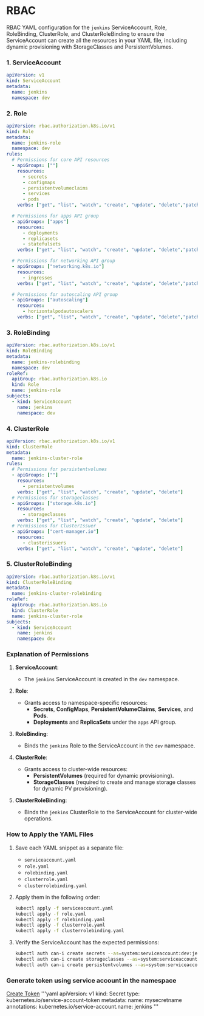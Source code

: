 # RBAC
 
 RBAC YAML configuration for the `jenkins` ServiceAccount, Role, RoleBinding, ClusterRole, and ClusterRoleBinding to ensure the ServiceAccount can create all the resources in your YAML file, including dynamic provisioning with StorageClasses and PersistentVolumes.

### **1. ServiceAccount**
```yaml
apiVersion: v1
kind: ServiceAccount
metadata:
  name: jenkins
  namespace: dev
```


### **2. Role**
```yaml
apiVersion: rbac.authorization.k8s.io/v1
kind: Role
metadata:
  name: jenkins-role
  namespace: dev
rules:
  # Permissions for core API resources
  - apiGroups: [""]
    resources:
      - secrets
      - configmaps
      - persistentvolumeclaims
      - services
      - pods
    verbs: ["get", "list", "watch", "create", "update", "delete","patch"]

  # Permissions for apps API group
  - apiGroups: ["apps"]
    resources:
      - deployments
      - replicasets
      - statefulsets
    verbs: ["get", "list", "watch", "create", "update", "delete","patch"]

  # Permissions for networking API group
  - apiGroups: ["networking.k8s.io"]
    resources:
      - ingresses
    verbs: ["get", "list", "watch", "create", "update", "delete","patch"]

  # Permissions for autoscaling API group
  - apiGroups: ["autoscaling"]
    resources:
      - horizontalpodautoscalers
    verbs: ["get", "list", "watch", "create", "update", "delete","patch"]
```


### **3. RoleBinding**
```yaml
apiVersion: rbac.authorization.k8s.io/v1
kind: RoleBinding
metadata:
  name: jenkins-rolebinding
  namespace: dev
roleRef:
  apiGroup: rbac.authorization.k8s.io
  kind: Role
  name: jenkins-role
subjects:
  - kind: ServiceAccount
    name: jenkins
    namespace: dev
```


### **4. ClusterRole**
```yaml
apiVersion: rbac.authorization.k8s.io/v1
kind: ClusterRole
metadata:
  name: jenkins-cluster-role
rules:
  # Permissions for persistentvolumes
  - apiGroups: [""]
    resources:
      - persistentvolumes
    verbs: ["get", "list", "watch", "create", "update", "delete"]
  # Permissions for storageclasses
  - apiGroups: ["storage.k8s.io"]
    resources:
      - storageclasses
    verbs: ["get", "list", "watch", "create", "update", "delete"]
  # Permissions for ClusterIssuer
  - apiGroups: ["cert-manager.io"]
    resources:
      - clusterissuers
    verbs: ["get", "list", "watch", "create", "update", "delete"]

```


### **5. ClusterRoleBinding**
```yaml
apiVersion: rbac.authorization.k8s.io/v1
kind: ClusterRoleBinding
metadata:
  name: jenkins-cluster-rolebinding
roleRef:
  apiGroup: rbac.authorization.k8s.io
  kind: ClusterRole
  name: jenkins-cluster-role
subjects:
  - kind: ServiceAccount
    name: jenkins
    namespace: dev
```



### **Explanation of Permissions**

1. **ServiceAccount**:  
   - The `jenkins` ServiceAccount is created in the `dev` namespace.

2. **Role**:
   - Grants access to namespace-specific resources:
     - **Secrets**, **ConfigMaps**, **PersistentVolumeClaims**, **Services**, and **Pods**.
     - **Deployments** and **ReplicaSets** under the `apps` API group.

3. **RoleBinding**:
   - Binds the `jenkins` Role to the ServiceAccount in the `dev` namespace.

4. **ClusterRole**:
   - Grants access to cluster-wide resources:
     - **PersistentVolumes** (required for dynamic provisioning).
     - **StorageClasses** (required to create and manage storage classes for dynamic PV provisioning).

5. **ClusterRoleBinding**:
   - Binds the `jenkins` ClusterRole to the ServiceAccount for cluster-wide operations.



### **How to Apply the YAML Files**
1. Save each YAML snippet as a separate file:
   - `serviceaccount.yaml`
   - `role.yaml`
   - `rolebinding.yaml`
   - `clusterrole.yaml`
   - `clusterrolebinding.yaml`

2. Apply them in the following order:
   ```bash
   kubectl apply -f serviceaccount.yaml
   kubectl apply -f role.yaml
   kubectl apply -f rolebinding.yaml
   kubectl apply -f clusterrole.yaml
   kubectl apply -f clusterrolebinding.yaml
   ```

3. Verify the ServiceAccount has the expected permissions:
   ```bash
   kubectl auth can-i create secrets --as=system:serviceaccount:dev:jenkins -n dev
   kubectl auth can-i create storageclasses --as=system:serviceaccount:dev:jenkins
   kubectl auth can-i create persistentvolumes --as=system:serviceaccount:dev:jenkins
   ```

### Generate token using service account in the namespace
[Create Token](https://kubernetes.io/docs/reference/access-authn-authz/service-accounts-admin/#:~:text=To%20create%20a%20non%2Dexpiring,with%20that%20generated%20token%20data.)
'''yaml
apiVersion: v1
kind: Secret
type: kubernetes.io/service-account-token
metadata:
  name: mysecretname
  annotations:
    kubernetes.io/service-account.name: jenkins
'''
